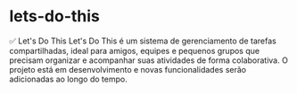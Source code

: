 # lets-do-this
✅ Let's Do This Let's Do This é um sistema de gerenciamento de tarefas compartilhadas, ideal para amigos, equipes e pequenos grupos que precisam organizar e acompanhar suas atividades de forma colaborativa. O projeto está em desenvolvimento e novas funcionalidades serão adicionadas ao longo do tempo.
